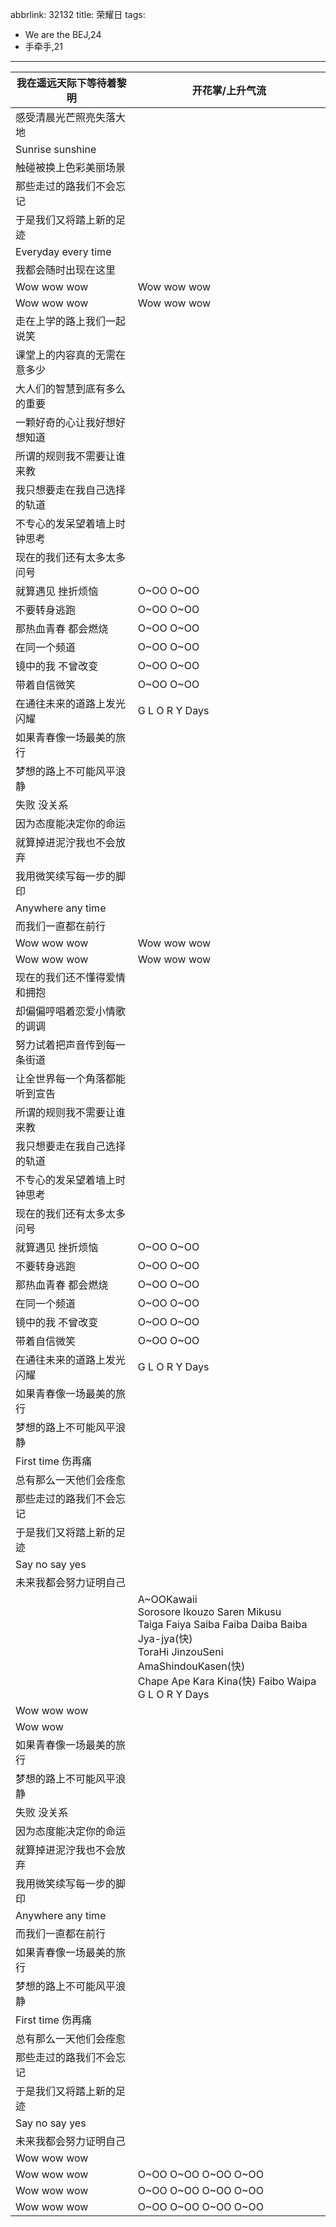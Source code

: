 abbrlink: 32132
title: 荣耀日
tags:
  - We are the BEJ,24
  - 手牵手,21
---
|我在遥远天际下等待着黎明|开花掌/上升气流|
|--|--|
|感受清晨光芒照亮失落大地|      |
|Sunrise sunshine|      |
|触碰被换上色彩美丽场景|      |
|那些走过的路我们不会忘记|      |
|于是我们又将踏上新的足迹|      |
|Everyday every time|      |
|我都会随时出现在这里|      |
|Wow wow wow|Wow wow wow|
|Wow wow wow|Wow wow wow|
|走在上学的路上我们一起说笑|      |
|课堂上的内容真的无需在意多少|      |
|大人们的智慧到底有多么的重要|      |
|一颗好奇的心让我好想好想知道|      |
|所谓的规则我不需要让谁来教|      |
|我只想要走在我自己选择的轨道|      |
|不专心的发呆望着墙上时钟思考|      |
|现在的我们还有太多太多问号|      |
|就算遇见 挫折烦恼|O~OO O~OO|
|不要转身逃跑|O~OO O~OO|
|那热血青春 都会燃烧|O~OO O~OO|
|在同一个频道|O~OO O~OO|
|镜中的我 不曾改变|O~OO O~OO|
|带着自信微笑|O~OO O~OO|
|在通往未来的道路上发光闪耀|G L O R Y Days|
|如果青春像一场最美的旅行|      |
|梦想的路上不可能风平浪静|      |
|失败 没关系|      |
|因为态度能决定你的命运|      |
|就算掉进泥泞我也不会放弃|      |
|我用微笑续写每一步的脚印|      |
|Anywhere any time|      |
|而我们一直都在前行|      |
|Wow wow wow|Wow wow wow|
|Wow wow wow|Wow wow wow|
|现在的我们还不懂得爱情和拥抱|      |
|却偏偏哼唱着恋爱小情歌的调调|      |
|努力试着把声音传到每一条街道|      |
|让全世界每一个角落都能听到宣告|      |
|所谓的规则我不需要让谁来教|      |
|我只想要走在我自己选择的轨道|      |
|不专心的发呆望着墙上时钟思考|      |
|现在的我们还有太多太多问号|      |
|就算遇见 挫折烦恼|O~OO O~OO|
|不要转身逃跑|O~OO O~OO|
|那热血青春 都会燃烧|O~OO O~OO|
|在同一个频道|O~OO O~OO|
|镜中的我 不曾改变|O~OO O~OO|
|带着自信微笑|O~OO O~OO|
|在通往未来的道路上发光闪耀|G L O R Y Days|
|如果青春像一场最美的旅行|      |
|梦想的路上不可能风平浪静|      |
|First time 伤再痛|      |
|总有那么一天他们会痊愈|      |
|那些走过的路我们不会忘记|      |
|于是我们又将踏上新的足迹|      |
|Say no say yes|      |
|未来我都会努力证明自己|      |
|      |A~OOKawaii<br>Sorosore Ikouzo Saren Mikusu<br>Taiga Faiya Saiba Faiba Daiba Baiba Jya-jya(快)<br>ToraHi JinzouSeni AmaShindouKasen(快)<br>Chape Ape Kara Kina(快) Faibo Waipa<br>G L O R Y Days|
|Wow wow wow|      |
|Wow wow|      |
|如果青春像一场最美的旅行|      |
|梦想的路上不可能风平浪静|      |
|失败 没关系|      |
|因为态度能决定你的命运|      |
|就算掉进泥泞我也不会放弃|      |
|我用微笑续写每一步的脚印|      |
|Anywhere any time|      |
|而我们一直都在前行|      |
|如果青春像一场最美的旅行|      |
|梦想的路上不可能风平浪静|      |
|First time 伤再痛|      |
|总有那么一天他们会痊愈|      |
|那些走过的路我们不会忘记|      |
|于是我们又将踏上新的足迹|      |
|Say no say yes|      |
|未来我都会努力证明自己|      |
|Wow wow wow|      |
|Wow wow wow|O~OO O~OO O~OO O~OO|
|Wow wow wow|O~OO O~OO O~OO O~OO|
|Wow wow wow|O~OO O~OO O~OO O~OO|